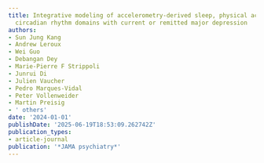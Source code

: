 ```yaml
---
title: Integrative modeling of accelerometry-derived sleep, physical activity, and
  circadian rhythm domains with current or remitted major depression
authors:
- Sun Jung Kang
- Andrew Leroux
- Wei Guo
- Debangan Dey
- Marie-Pierre F Strippoli
- Junrui Di
- Julien Vaucher
- Pedro Marques-Vidal
- Peter Vollenweider
- Martin Preisig
- ' others'
date: '2024-01-01'
publishDate: '2025-06-19T18:53:09.262742Z'
publication_types:
- article-journal
publication: '*JAMA psychiatry*'
---
```

